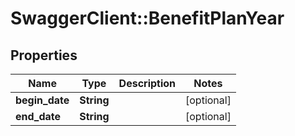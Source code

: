 # SwaggerClient::BenefitPlanYear

## Properties
Name | Type | Description | Notes
------------ | ------------- | ------------- | -------------
**begin_date** | **String** |  | [optional] 
**end_date** | **String** |  | [optional] 


